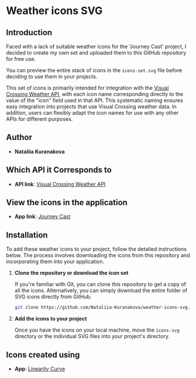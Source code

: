 # Weather icons SVG

## Introduction

Faced with a lack of suitable weather icons for the 'Journey Cast' project, I decided to create my own set and uploaded them to this GitHub repository for free use. 

You can preview the entire stack of icons in the `icons-set.svg` file before deciding to use them in your projects.

This set of icons is primarily intended for integration with the [Visual Crossing Weather API](https://www.visualcrossing.com/), with each icon name corresponding directly to the value of the "icon" field used in that API. This systematic naming ensures easy integration into projects that use Visual Crossing weather data. In addition, users can flexibly adapt the icon names for use with any other APIs for different purposes.
## Author

- **Nataliia Kuranakova**

## Which API it Corresponds to

- **API link**: [Visual Crossing Weather API](https://www.visualcrossing.com/)

## View the icons in the application 

- **App link**: [Journey Cast](https://nataliia-kuranakova.github.io/journey-cast/)

## Installation

To add these weather icons to your project, follow the detailed instructions below. The process involves downloading the icons from this repository and incorporating them into your application.

1. **Clone the repository or download the icon set**

   If you're familiar with Git, you can clone this repository to get a copy of all the icons. Alternatively, you can simply download the entire folder of SVG icons directly from GitHub.

   ```bash
   git clone https://github.com/Nataliia-Kuranakova/weather-icons-svg.git
   
2. **Add the icons to your project**
   
   Once you have the icons on your local machine, move the  `icons-svg` directory or the individual SVG files into your project's directory.

## Icons created using
- **App**: [Linearity Curve](https://www.linearity.io/curve/)


   
